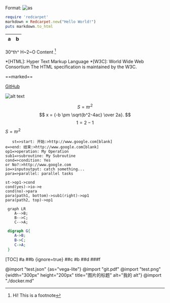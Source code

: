Format: ![as](/2.jpg)

```ruby
require 'redcarpet'
markdown = Redcarpet.new("Hello World!")
puts markdown.to_html
```
|a|b|
|--|--|
30^th^
H~2~O
Content [^1]

[^1]: Hi! This is a footnote

*[HTML]: Hyper Text Markup Language
*[W3C]:  World Wide Web Consortium
The HTML specification
is maintained by the W3C.

==marked==


[GitHub](http://github.com)

![alt text](/2.jpg "Title")

$$
S=\pi r^2
$$
$$ 
x = {-b \pm \sqrt{b^2-4ac} \over 2a}. 
$$
$$1=2-1$$
$S=\pi r^2$

```flow
   st=>start: 开始:>http://www.google.com[blank]
e=>end: 结束:>http://www.google.com[blank]
op1=>operation: My Operation
sub1=>subroutine: My Subroutine
cond=>condition: Yes
or No?:>http://www.google.com
io=>inputoutput: catch something...
para=>parallel: parallel tasks

st->op1->cond
cond(yes)->io->e
cond(no)->para
para(path1, bottom)->sub1(right)->op1
para(path2, top)->op1
```

```mermaid
 graph LR
    A-->B;
    B-->C;
    C-->A;
```

```dot
 digraph G{
    A->B;
    B->C;
    C->A;
 }
```

[TOC]
#a
##b {ignore=true}
##c
#b
##d
###f

@import "test.json" {as="vega-lite"}
@import "git.pdf"
@import "test.png" {width="300px" height="200px" title="图片的标题" alt="我的 alt"}
@import "./docker.md"